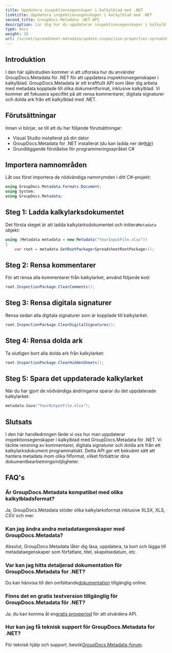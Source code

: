 ```yaml
---
title: Uppdatera inspektionsegenskaper i kalkylblad med .NET
linktitle: Uppdatera inspektionsegenskaper i kalkylblad med .NET
second_title: GroupDocs.Metadata .NET API
description: Lär dig hur du uppdaterar inspektionsegenskaper i kalkylblad med GroupDocs.Metadata för .NET. Hantera kommentarer, signaturer och dolda ark med lätthet.
type: docs
weight: 16
url: /sv/net/spreadsheet-metadata/update-inspection-properties-spreadsheets/
---
```

## Introduktion
I den här självstudien kommer vi att utforska hur du använder GroupDocs.Metadata för .NET för att uppdatera inspektionsegenskaper i kalkylblad. GroupDocs.Metadata är ett kraftfullt API som låter dig arbeta med metadata kopplade till olika dokumentformat, inklusive kalkylblad. Vi kommer att fokusera specifikt på att rensa kommentarer, digitala signaturer och dolda ark från ett kalkylblad med .NET.
## Förutsättningar
Innan vi börjar, se till att du har följande förutsättningar:
- Visual Studio installerat på din dator
-  GroupDocs.Metadata for .NET installerat (du kan ladda ner det[här](https://releases.groupdocs.com/metadata/net/))
- Grundläggande förståelse för programmeringsspråket C#

## Importera namnområden
Låt oss först importera de nödvändiga namnrymden i ditt C#-projekt:
```csharp
using GroupDocs.Metadata.Formats.Document;
using System;
using GroupDocs.Metadata;
```
## Steg 1: Ladda kalkylarksdokumentet
 Det första steget är att ladda kalkylarksdokumentet och initiera`Metadata` objekt:
```csharp
using (Metadata metadata = new Metadata("YourInputFile.xlsx"))
{
    var root = metadata.GetRootPackage<SpreadsheetRootPackage>();
```
## Steg 2: Rensa kommentarer
För att rensa alla kommentarer från kalkylarket, använd följande kod:
```csharp
root.InspectionPackage.ClearComments();
```
## Steg 3: Rensa digitala signaturer
Rensa sedan alla digitala signaturer som är kopplade till kalkylarket:
```csharp
root.InspectionPackage.ClearDigitalSignatures();
```
## Steg 4: Rensa dolda ark
Ta slutligen bort alla dolda ark från kalkylarket:
```csharp
root.InspectionPackage.ClearHiddenSheets();
```
## Steg 5: Spara det uppdaterade kalkylarket
När du har gjort de nödvändiga ändringarna sparar du det uppdaterade kalkylarket:
```csharp
metadata.Save("YourOutputFile.xlsx");
```

## Slutsats
I den här handledningen lärde vi oss hur man uppdaterar inspektionsegenskaper i kalkylblad med GroupDocs.Metadata för .NET. Vi täckte rensning av kommentarer, digitala signaturer och dolda ark från ett kalkylarksdokument programmatiskt. Detta API ger ett bekvämt sätt att hantera metadata inom olika filformat, vilket förbättrar dina dokumentbearbetningsmöjligheter.

## FAQ's
### Är GroupDocs.Metadata kompatibel med olika kalkylbladsformat?
Ja, GroupDocs.Metadata stöder olika kalkylarksformat inklusive XLSX, XLS, CSV och mer.
### Kan jag ändra andra metadataegenskaper med GroupDocs.Metadata?
Absolut, GroupDocs.Metadata låter dig läsa, uppdatera, ta bort och lägga till metadataegenskaper som författare, titel, skapelsedatum, etc.
### Var kan jag hitta detaljerad dokumentation för GroupDocs.Metadata for .NET?
 Du kan hänvisa till den omfattande[dokumentation](https://reference.groupdocs.com/metadata/net/) tillgänglig online.
### Finns det en gratis testversion tillgänglig för GroupDocs.Metadata för .NET?
 Ja, du kan komma åt en[gratis provperiod](https://releases.groupdocs.com/) för att utvärdera API.
### Hur kan jag få teknisk support för GroupDocs.Metadata for .NET?
 För teknisk hjälp och support, besök[GroupDocs.Metadata-forum](https://forum.groupdocs.com/c/metadata/14).